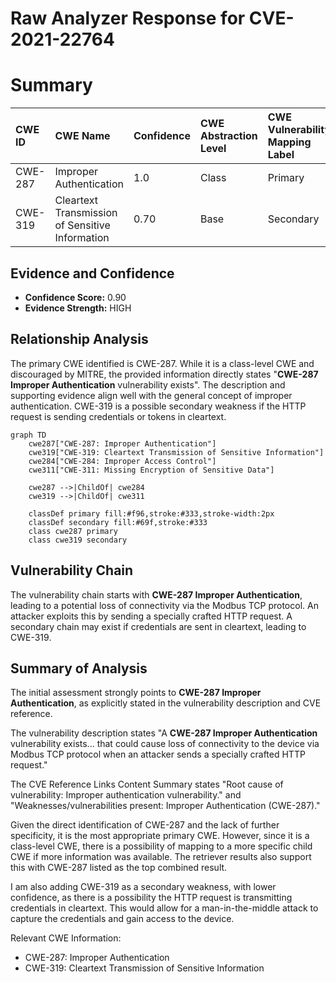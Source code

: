# Raw Analyzer Response for CVE-2021-22764

# Summary
| CWE ID  | CWE Name                         | Confidence | CWE Abstraction Level | CWE Vulnerability Mapping Label | CWE-Vulnerability Mapping Notes |
| :------- | :--------------------------------- | :--------- | :---------------------- | :----------------------------- | :------------------------------ |
| CWE-287  | Improper Authentication              | 1.0       | Class                   | Primary                        | Discouraged                    |
| CWE-319  | Cleartext Transmission of Sensitive Information | 0.70   | Base                   | Secondary                        | Allowed                   |

## Evidence and Confidence

*   **Confidence Score:** 0.90
*   **Evidence Strength:** HIGH

## Relationship Analysis
The primary CWE identified is CWE-287. While it is a class-level CWE and discouraged by MITRE, the provided information directly states "**CWE-287 Improper Authentication** vulnerability exists". The description and supporting evidence align well with the general concept of improper authentication.
CWE-319 is a possible secondary weakness if the HTTP request is sending credentials or tokens in cleartext.

```mermaid
graph TD
    cwe287["CWE-287: Improper Authentication"]
    cwe319["CWE-319: Cleartext Transmission of Sensitive Information"]
    cwe284["CWE-284: Improper Access Control"]
    cwe311["CWE-311: Missing Encryption of Sensitive Data"]

    cwe287 -->|ChildOf| cwe284
    cwe319 -->|ChildOf| cwe311

    classDef primary fill:#f96,stroke:#333,stroke-width:2px
    classDef secondary fill:#69f,stroke:#333
    class cwe287 primary
    class cwe319 secondary
```

## Vulnerability Chain
The vulnerability chain starts with **CWE-287 Improper Authentication**, leading to a potential loss of connectivity via the Modbus TCP protocol. An attacker exploits this by sending a specially crafted HTTP request. A secondary chain may exist if credentials are sent in cleartext, leading to CWE-319.

## Summary of Analysis
The initial assessment strongly points to **CWE-287 Improper Authentication**, as explicitly stated in the vulnerability description and CVE reference.

The vulnerability description states "A **CWE-287 Improper Authentication** vulnerability exists... that could cause loss of connectivity to the device via Modbus TCP protocol when an attacker sends a specially crafted HTTP request."

The CVE Reference Links Content Summary states "Root cause of vulnerability: Improper authentication vulnerability." and "Weaknesses/vulnerabilities present: Improper Authentication (CWE-287)."

Given the direct identification of CWE-287 and the lack of further specificity, it is the most appropriate primary CWE. However, since it is a class-level CWE, there is a possibility of mapping to a more specific child CWE if more information was available. The retriever results also support this with CWE-287 listed as the top combined result.

I am also adding CWE-319 as a secondary weakness, with lower confidence, as there is a possibility the HTTP request is transmitting credentials in cleartext. This would allow for a man-in-the-middle attack to capture the credentials and gain access to the device.

Relevant CWE Information:
*   CWE-287: Improper Authentication
*   CWE-319: Cleartext Transmission of Sensitive Information